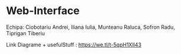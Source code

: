 # Web-Interface

Echipa: Ciobotariu Andrei, Iliana Iulia, Munteanu Raluca, Sofron Radu, Tiprigan Tiberiu

Link Diagrame + usefulStuff :  https://we.tl/t-5qpH1XlI43
